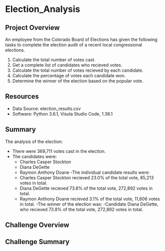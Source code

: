 # Election_Analysis

## Project Overview
An employee from the Colorado Board of Elections has given the following tasks to complete the election audit of a recent local congressional elections. 

1. Calculate the total number of votes cast.
2. Get a complete list of candidates who recieved votes.
3. Calculate the total number of votes recieved by each candidate. 
4. Calculate the percentage of votes each candidate won.
5. Determine the winner of the election based on the popular vote.

## Resources
- Data Source: election_results.csv
- Software: Python 3.6.1, Visula Studio Code, 1.38.1

## Summary
The analysis of the election:
- There were 369,711 votes cast in the election.
- The candidates were:
    - Charles Casper Stockton
    - Diana DeGette
    - Raymon Anthony Doane
-The individual candidate results were:
    - Charles Casper Stockton recieved 23.0% of the total vote, 85,213 votes in total.
    - Diana DeGette recieved 73.8% of the total vote, 272,892 votes in total.
    - Raymon Anthony Doane recieved 3.1% of the total vote, 11,606 votes in total.
-The winner of the election was:
    -Candidate Diana DeGette, who recieved 73.8% of the total vote, 272,892 votes in total.
    
## Challenge Overview

## Challenge Summary
